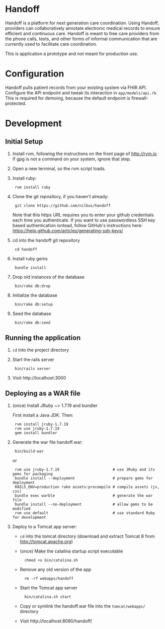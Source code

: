 Handoff
=======

Handoff is a platform for next generation care coordination. Using Handoff,
providers can collaboratively annotate electronic medical records to ensure
efficient and continuous care. Handoff is meant to free care providers from the
phone calls, texts, and other forms of informal communication that are
currently used to facilitate care coordination.

This is application a prototype and not meant for production use.

Configuration
=============

Handoff pulls patient records from your existing system via FHIR API.
Configure the API endpoint and tweak its interaction in `app/models/api.rb`.
This is required for demoing, because the default endpoint is firewall-protected.

Development
===========

Initial Setup
-------------

1. Install rvm, following the instructions on the front page of http://rvm.io.
   If gpg is not a command on your system, ignore that step.

1. Open a new terminal, so the rvm script loads.

1. Install ruby:

        rvm install ruby

1. Clone the git repository, if you haven't already:

        git clone https://github.com/nilbus/handoff

   Note that this https URL requires you to enter your github credentials each
   time you authenticate. If you want to use passwordless SSH key based
   authentication isntead, follow GitHub's instructions here:
   https://help.github.com/articles/generating-ssh-keys/

1. cd into the handoff git repository

        cd handoff

1. Install ruby gems

        bundle install

1. Drop old instances of the database

        bin/rake db:drop

1. Initialize the database

	    bin/rake db:setup

1. Seed the database

	    bin/rake db:seed


Running the application
-----------------------

1. `cd` into the project directory

1. Start the rails server

        bin/rails server

1. Visit http://localhost:3000

Deploying as a WAR file
-----------------------

1. (once) Install JRuby ~> 1.7.19 and bundler

   First install a Java JDK. Then:

        rvm install jruby-1.7.19
        rvm use jruby-1.7.19
        gem install bundler

1. Generate the war file handoff.war:

        bin/build-war

    or

        rvm use jruby-1.7.19                        # use JRuby and its gems for packaging
        bundle install --deployment                 # prepare gems for deployment
        RAILS_ENV=production rake assets:precompile # compile assets (js, css)
        bundle exec warble                          # generate the war file
        bundle install --no-deployment              # allow gems to be modified
        rvm use default                             # use standard Ruby for development

1. Deploy to a Tomcat app server:

    * `cd` into the tomcat directory (download and extract Tomcat 8 from http://tomcat.apache.org)

    * (once) Make the catalina startup script executable

            chmod +x bin/catalina.sh

    * Remove any old version of the app

            rm -rf webapps/handoff

    * Start the Tomcat app server

            bin/catalina.sh start

    * Copy or symlink the handoff.war file into the `tomcat/webapps/` directory
    * Visit http://localhost:8080/handoff/
